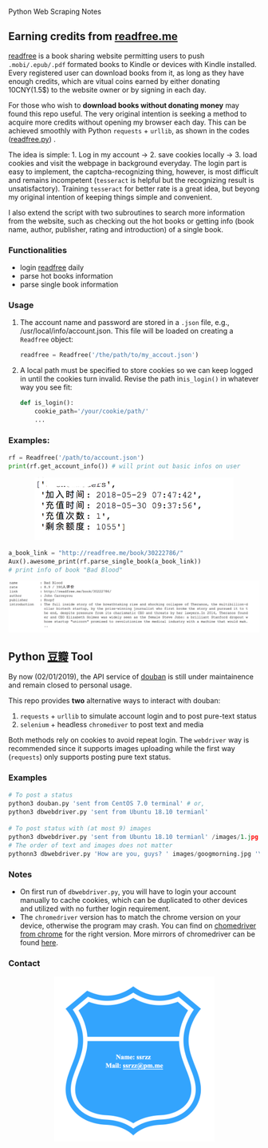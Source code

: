 Python Web Scraping Notes

## Earning credits from [readfree.me](http://readfree.me)

 [readfree](http://readfree.me) is a book sharing website permitting users to push `.mobi/.epub/.pdf` formated books to Kindle or devices with Kindle installed. Every registered user can download books from it, as long as they have enough credits, which are vitual coins earned by either donating 10CNY(1.5$) to the website owner or by signing in each day. 

For those who wish to **download books without donating money** may found this repo useful. The very original intention is seeking a method to acquire more credits without opening my browser each day. This can be achieved smoothly with Python `requests`  + `urllib`, as shown in the codes ([readfree.py](./readfree/readfree.py)) . 

The idea is simple: 1. Log in my account -> 2. save cookies locally -> 3. load cookies and visit the webpage in background everyday. The login part is easy to implement, the captcha-recognizing thing, however, is most difficult and remains incompetent (`tesseract` is helpful but the recognizing result is unsatisfactory). Training  `tesseract` for better rate is a great idea, but beyong my original intention of keeping things simple and convenient. 

I also extend the script with two subroutines to search more information from the website, such as checking out the hot books or getting info (book name, author, publisher, rating and introduction) of a single book. 

### Functionalities

* login [readfree](http://readfree.me) daily
* parse hot books information
* parse single book information

### Usage

1. The account name and password are stored in a `.json`  file, e.g., /usr/local/info/account.json. This file will be loaded on creating a `Readfree` object: 

    ```python
    readfree = Readfree('/the/path/to/my_accout.json')
    ```

2. A local path must be specified to store cookies so we can keep logged in until the cookies turn invalid. Revise the path in`is_login()` in whatever way you see fit:

   ```python
   def is_login():
       cookie_path='/your/cookie/path/'
       ...
   ```

### Examples:

```python
rf = Readfree('/path/to/account.json')
print(rf.get_account_info()) # will print out basic infos on user

```

<p align="center"><img src="media/accountinfo.png" width=400/></p>

```python
a_book_link = "http://readfree.me/book/30222786/"
Aux().awesome_print(rf.parse_single_book(a_book_link))
# print info of book "Bad Blood" 
```

<p align="center"><img src="media/badblood.png" width=800/></p>



## Python [豆瓣](http://www.douban.com) Tool

By now (02/01/2019), the API service of [douban](http://www.douban.com) is still under maintainence and remain closed to personal usage. 

This repo provides **two** alternative ways to interact with douban:

1. `requests` + `urllib` to simulate account login and to post pure-text status 
2. `selenium` + headless `chromediver`  to post text and media

Both methods rely on cookies to avoid repeat login. The `webdriver` way is recommended since it supports images uploading while the first way (`requests`) only supports posting pure text status. 

### Examples

```python
# To post a status 
python3 douban.py 'sent from CentOS 7.0 terminal' # or,
python3 dbwebdriver.py 'sent from Ubuntu 18.10 termianl'

# To post status with (at most 9) images 
python3 dbwebdriver.py 'sent from Ubuntu 18.10 termianl' /images/1.jpg /images/2.jpg # or,
# The order of text and images does not matter
pythonn3 dbwebdriver.py 'How are you, guys? ' images/googmorning.jpg '\nI feel great today' images/selfie.png
```



### Notes

* On first run of `dbwebdriver.py`, you will have to login your account manually to cache cookies, which can be duplicated to other devices and utilized with no further login requirement.   
* The `chromedriver` version has to match the chrome version on your device, otherwise the program may crash. You can find on [chomedriver from chrome](http://chromedriver.chromium.org/downloads) for the right version.  More mirrors of chromedriver can be found [here](https://npm.taobao.org/). 



### Contact

[<p align="center"><img src="media/route.png" width=321/></p>](mailto:ssrzz@pm.me)



